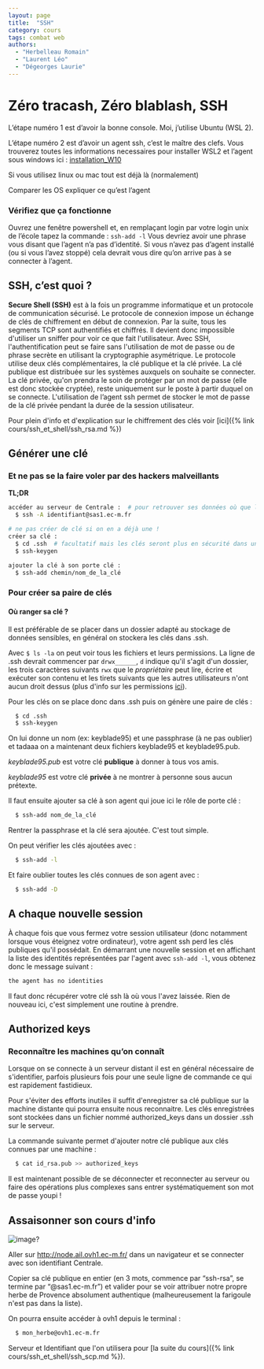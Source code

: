```yaml
---
layout: page
title:  "SSH"
category: cours
tags: combat web
authors: 
  - "Herbelleau Romain"
  - "Laurent Léo"
  - "Dégeorges Laurie"
---
```



# Zéro tracash, Zéro blablash, SSH

L’étape numéro 1 est d’avoir la bonne console. Moi, j’utilise Ubuntu (WSL 2).

L’étape numéro 2 est d’avoir un agent ssh, c’est le maître des clefs. 
Vous trouverez toutes les informations necessaires pour installer WSL2 et l’agent sous windows ici : [installation_W10](https://francoisbrucker.github.io/cours_informatique/cours/dfs/installation_W10.html)

Si vous utilisez linux ou mac tout est déjà là (normalement)

Comparer les OS expliquer ce qu’est l’agent

### Vérifiez que ça fonctionne
Ouvrez une fenêtre powershell et, en remplaçant login par votre login unix de l’école tapez la commande : `ssh-add -l`
Vous devriez avoir une phrase vous disant que l’agent n’a pas d’identité. Si vous n’avez pas d’agent installé (ou si vous l’avez stoppé) cela devrait vous dire qu’on arrive pas à se connecter à l’agent.
 
## SSH, c’est quoi ?

**Secure Shell (SSH)** est à la fois un programme informatique et un protocole de communication sécurisé. Le protocole de connexion impose un échange de clés de chiffrement en début de connexion. Par la suite, tous les segments TCP sont authentifiés et chiffrés. Il devient donc impossible d'utiliser un sniffer pour voir ce que fait l'utilisateur.
Avec SSH, l'authentification peut se faire sans l'utilisation de mot de passe ou de phrase secrète en utilisant la cryptographie asymétrique. Le protocole utilise deux clés complémentaires, la clé publique et la clé privée.
La clé publique est distribuée sur les systèmes auxquels on souhaite se connecter. La clé privée, qu'on prendra le soin de protéger par un mot de passe (elle est donc stockée cryptée), reste uniquement sur le poste à partir duquel on se connecte. L'utilisation de l’agent ssh permet de stocker le mot de passe de la clé privée pendant la durée de la session utilisateur.

Pour plein d'info et d'explication sur le chiffrement des clés voir [ici]({% link cours/ssh_et_shell/ssh_rsa.md %}) 
## Générer une clé

### Et ne pas se la faire voler par des hackers malveillants

**TL;DR**
~~~sh
accéder au serveur de Centrale :  # pour retrouver ses données où que l'on soit 
  $ ssh -A identifiant@sas1.ec-m.fr

# ne pas créer de clé si on en a déjà une !
créer sa clé : 
  $ cd .ssh  # facultatif mais les clés seront plus en sécurité dans un dossier protégé 
  $ ssh-keygen

ajouter la clé à son porte clé :
  $ ssh-add chemin/nom_de_la_clé
~~~

### Pour créer sa paire de clés
#### Où ranger sa clé ?

Il est préférable de se placer dans un dossier adapté au stockage de données sensibles, en général on stockera les clés dans .ssh.

Avec `$ ls -la` on peut voir tous les fichiers et leurs permissions. La ligne de .ssh devrait commencer par 
`drwx______`, `d` indique qu'il s'agit d'un dossier, les trois caractères suivants `rwx` que le *propriétaire* peut lire, 
écrire et exécuter son contenu et les tirets suivants que les autres utilisateurs n'ont aucun droit dessus (plus d'info sur les permissions [ici](https://www.linux.com/training-tutorials/understanding-linux-file-permissions/)). 


Pour les clés on se place donc dans .ssh puis on génère une paire de clés : 
~~~sh
  $ cd .ssh
  $ ssh-keygen
~~~

On lui donne un nom (ex: keyblade95) et une passphrase (à ne pas oublier) et tadaaa on a maintenant deux fichiers keyblade95 et keyblade95.pub.

*keyblade95.pub* est votre clé **publique** à donner à tous vos amis.

*keyblade95* est votre clé **privée** à ne montrer à personne sous aucun prétexte.

Il faut ensuite ajouter sa clé à son agent qui joue ici le rôle de porte clé : 
~~~sh
  $ ssh-add nom_de_la_clé
~~~
Rentrer la passphrase et la clé sera ajoutée. C'est tout simple.

On peut vérifier les clés ajoutées avec :

~~~sh 
  $ ssh-add -l
~~~

Et faire oublier toutes les clés connues de son agent avec : 
~~~sh
  $ ssh-add -D 
~~~

## A chaque nouvelle session

À chaque fois que vous fermez votre session utilisateur 
(donc notamment lorsque vous éteignez votre ordinateur), 
votre agent ssh perd les clés publiques qu'il possédait. 
En démarrant une nouvelle session et en affichant la liste des identités 
représentées par l'agent avec `ssh-add -l`, 
vous obtenez donc le message suivant : 
~~~sh
the agent has no identities
~~~

Il faut donc récupérer votre clé ssh là où vous l'avez laissée. 
Rien de nouveau ici, c'est simplement une routine à prendre.


## Authorized keys
### Reconnaître les machines qu’on connaît

Lorsque on se connecte à un serveur distant il est en général nécessaire de s'identifier, parfois plusieurs fois pour une seule ligne de commande ce qui est rapidement fastidieux. 

Pour s'éviter des efforts inutiles il suffit d'enregistrer sa clé publique sur la machine distante qui pourra ensuite nous reconnaitre.
Les clés enregistrées sont stockées dans un fichier nommé authorized_keys dans un dossier .ssh sur le serveur.

La commande suivante permet d'ajouter notre clé publique aux clés connues par une machine :
~~~sh 
  $ cat id_rsa.pub >> authorized_keys
~~~
Il est maintenant possible de se déconnecter et reconnecter au serveur ou faire des opérations plus complexes sans entrer systématiquement son mot de passe youpi !

## Assaisonner son cours d'info
![image?]({{"images/seasonning.png"}})

Aller sur http://node.ail.ovh1.ec-m.fr/ dans un navigateur et se connecter avec son identifiant Centrale.

Copier sa clé publique en entier (en 3 mots, commence par “ssh-rsa”, se termine par “@sas1.ec-m.fr”) et valider pour 
se voir attribuer notre propre herbe de Provence absolument authentique (malheureusement la farigoule n'est pas dans la liste).

On pourra ensuite accéder à ovh1 depuis le terminal :
~~~sh
  $ mon_herbe@ovh1.ec-m.fr
~~~

Serveur et Identifiant que l'on utilisera pour [la suite du cours]({% link cours/ssh_et_shell/ssh_scp.md %}).

